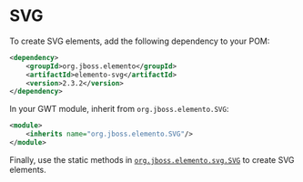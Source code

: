 # SVG

To create SVG elements, add the following dependency to your POM:

```xml
<dependency>
    <groupId>org.jboss.elemento</groupId>
    <artifactId>elemento-svg</artifactId>
    <version>2.3.2</version>
</dependency>
```

In your GWT module, inherit from `org.jboss.elemento.SVG`:

```xml
<module>
    <inherits name="org.jboss.elemento.SVG"/>
</module>
```

Finally, use the static methods in [
`org.jboss.elemento.svg.SVG`](https://hal.github.io/elemento/apidocs/org/jboss/elemento/svg/SVG.html) to create SVG elements.
